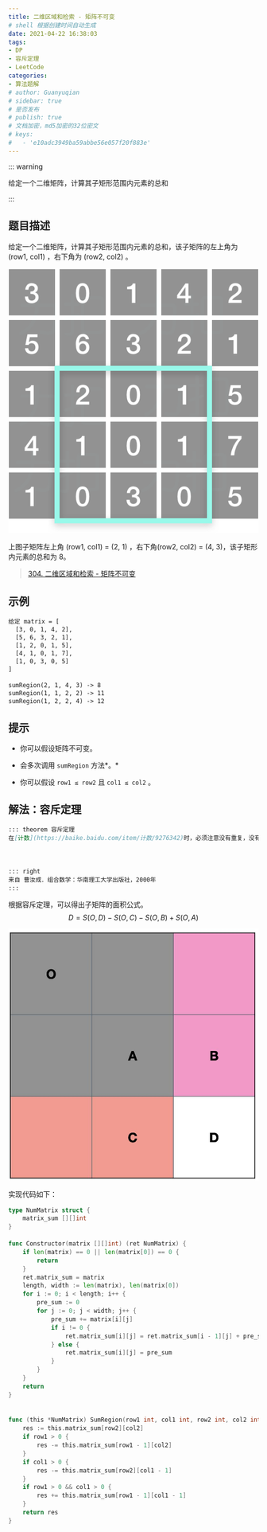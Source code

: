 ```yaml
---
title: 二维区域和检索 - 矩阵不可变
# shell 根据创建时间自动生成
date: 2021-04-22 16:38:03
tags:
- DP
- 容斥定理
- LeetCode
categories:
- 算法题解
# author: Guanyuqian
# sidebar: true
# 是否发布
# publish: true
# 文档加密，md5加密的32位密文
# keys:
# 	- 'e10adc3949ba59abbe56e057f20f883e'
---
```


::: warning

给定一个二维矩阵，计算其子矩形范围内元素的总和

:::

<!-- more -->

## 题目描述

给定一个二维矩阵，计算其子矩形范围内元素的总和，该子矩阵的左上角为 (row1, col1) ，右下角为 (row2, col2) 。



![img](./img.png)


上图子矩阵左上角 (row1, col1) = (2, 1) ，右下角(row2, col2) = (4, 3)，该子矩形内元素的总和为 8。



> [304. 二维区域和检索 - 矩阵不可变](https://leetcode-cn.com/problems/range-sum-query-2d-immutable/)

## 示例

```
给定 matrix = [
  [3, 0, 1, 4, 2],
  [5, 6, 3, 2, 1],
  [1, 2, 0, 1, 5],
  [4, 1, 0, 1, 7],
  [1, 0, 3, 0, 5]
]

sumRegion(2, 1, 4, 3) -> 8
sumRegion(1, 1, 2, 2) -> 11
sumRegion(1, 2, 2, 4) -> 12
```



## 提示

- 你可以假设矩阵不可变。

- 会多次调用 `sumRegion` 方法*。*

- 你可以假设 `row1 ≤ row2` 且 `col1 ≤ col2` 。

  

## 解法：容斥定理

```markdown
::: theorem 容斥定理
在[计数](https://baike.baidu.com/item/计数/9276342)时，必须注意没有重复，没有遗漏。为了使[重叠](https://baike.baidu.com/item/重叠/9009438)部分不被重复计算，人们研究出一种新的计数方法，这种方法的基本思想是：先不考虑重叠的情况，把包含于某内容中的所有对象的数目先计算出来，然后再把计数时重复计算的数目[排斥](https://baike.baidu.com/item/排斥/10717656)出去，使得计算的结果既无遗漏又无重复，这种计数的方法称为容斥原理。



::: right
来自 曹汝成．组合数学：华南理工大学出版社，2000年
:::
```

 根据容斥定理，可以得出子矩阵的面积公式。
$$
D = S(O, D)  - S(O, C) - S(O, B) + S(O, A) 
$$


![img2](./img3.jpeg)



实现代码如下：

```go
type NumMatrix struct {
    matrix_sum [][]int
}

func Constructor(matrix [][]int) (ret NumMatrix) {
    if len(matrix) == 0 || len(matrix[0]) == 0 {
        return
    }
    ret.matrix_sum = matrix
    length, width := len(matrix), len(matrix[0])
    for i := 0; i < length; i++ {
        pre_sum := 0    
        for j := 0; j < width; j++ {
            pre_sum += matrix[i][j]
            if i != 0 {
                ret.matrix_sum[i][j] = ret.matrix_sum[i - 1][j] + pre_sum
            } else {
                ret.matrix_sum[i][j] = pre_sum
            }
        }
    }
    return
}


func (this *NumMatrix) SumRegion(row1 int, col1 int, row2 int, col2 int) int {
    res := this.matrix_sum[row2][col2]
    if row1 > 0 {
        res -= this.matrix_sum[row1 - 1][col2]
    }
    if col1 > 0 {
        res -= this.matrix_sum[row2][col1 - 1]
    }
    if row1 > 0 && col1 > 0 {
        res += this.matrix_sum[row1 - 1][col1 - 1]
    }
    return res
}
```